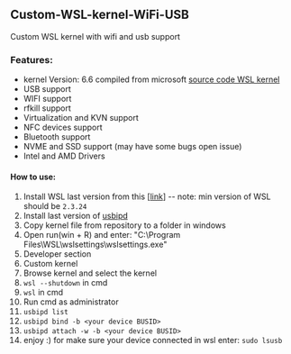 ## Custom-WSL-kernel-WiFi-USB
Custom WSL kernel with wifi and usb support

### Features:
- kernel Version: 6.6 compiled from microsoft [source code WSL kernel](https://github.com/microsoft/WSL2-Linux-Kernel)
- USB support
- WIFI support
- rfkill support
- Virtualization and KVN support
- NFC devices support
- Bluetooth support
- NVME and SSD support (may have some bugs open issue)
- Intel and AMD Drivers


#### How to use:
1. Install WSL last version from this [[link](https://github.com/microsoft/WSL/releases)] -- note: min version of WSL should be ```2.3.24```
2. Install last version of [usbipd](https://github.com/dorssel/usbipd-win/releases)
3. Copy kernel file from repository to a folder in windows
4. Open run(win + R) and enter: "C:\Program Files\WSL\wslsettings\wslsettings.exe"
5. Developer section
6. Custom kernel
7. Browse kernel and select the kernel
8. ```wsl --shutdown``` in cmd
9. ```wsl``` in cmd
10. Run cmd as administrator
11. ```usbipd list```
12. ```usbipd bind -b <your device BUSID>```
13. ```usbipd attach -w -b <your device BUSID>```
14. enjoy :) for make sure your device connected in wsl enter: ```sudo lsusb```
